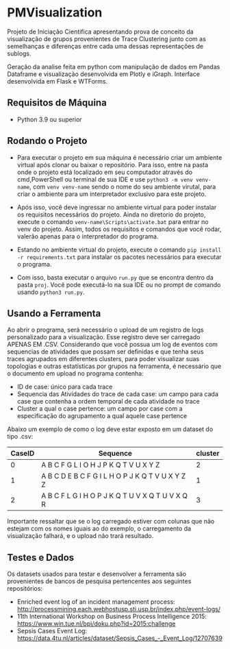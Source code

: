 # PMVisualization

Projeto de Iniciação Cientifica apresentando prova de conceito da visualização de grupos provenientes de Trace Clustering junto com as semelhanças e diferenças entre cada uma dessas representações de sublogs.

Geração da analise feita em python com manipulação de dados em Pandas Dataframe e visualização desenvolvida em Plotly e iGraph. Interface desenvolvida em Flask e WTForms.

## Requisitos de Máquina
* Python 3.9 ou superior

## Rodando o Projeto
* Para executar o projeto em sua máquina é necessário criar um ambiente virtual após clonar ou baixar o repositório. Para isso, entre na pasta onde o projeto está localizado em seu computador através do cmd,PowerShell ou terminal de sua IDE e use ```python3 -m venv venv-name```, com ```venv venv-name``` sendo o nome do seu ambiente virutal, para criar o ambiente para um interpretador exclusivo para este projeto.
* Após isso, você deve ingressar no ambiente virtual para poder instalar os requisitos necessários do projeto. Ainda no diretorio do projeto, execute o comando ```venv-name\Scripts\activate.bat``` para entrar no venv do projeto. Assim, todos os requisitos e comandos que você rodar, valerão apenas para o interpretador do programa.

* Estando no ambiente virtual do projeto, execute o comando ```pip install -r requirements.txt``` para instalar os pacotes necessários para executar o programa.

* Com isso, basta executar o arquivo ```run.py``` que se encontra dentro da pasta ```proj```. Você pode executá-lo na sua IDE ou no prompt de comando usando ```python3 run.py```.

## Usando a Ferramenta
Ao abrir o programa, será necessário o upload de um registro de logs personalizado para a visualização. Esse registro deve ser carregado APENAS EM .CSV.
Considerando que você possua um log de eventos com sequencias de atividades que possam ser definidas e que tenha seus traces agrupados em diferentes clusters, para poder visualizar suas topologias e outras estatísticas por grupos na ferramenta, é necessário que o documento em upload no programa contenha: 
* ID de case: único para cada trace
* Sequencia das Atividades do trace de cada case: um campo para cada case que contenha a ordem temporal de cada atividade no trace
* Cluster a qual o case pertence: um campo por case com a especificação do agrupamento a qual aquele case pertence

Abaixo um exemplo de como o log deve estar exposto em um dataset do tipo .csv:

| CaseID | Sequence                                        | cluster |
|--------|-------------------------------------------------|---------|
| 0      | A B C F G L I O H J P K Q T V U X Y Z           | 2       |
| 1      | A B C D E B C F G I L H O P J K Q T V U X Y Z Z | 1       |
| 2      | A B C F L G I H O P J K Q T U V X Q T U V X Q R | 3       |

Importante ressaltar que se o log carregado estiver com colunas que não estejam com os nomes iguais ao do exemplo, o carregamento da visualização falhará, e o upload não trará resultado.

## Testes e Dados
Os datasets usados para testar e desenvolver a ferramenta são provenientes de bancos de pesquisa pertencentes aos seguintes repositórios:
* Enriched event log of an incident management process: http://processmining.each.webhostusp.sti.usp.br/index.php/event-logs/
* 11th International Workshop on Business Process Intelligence 2015: https://www.win.tue.nl/bpi/doku.php?id=2015:challenge
* Sepsis Cases Event Log: https://data.4tu.nl/articles/dataset/Sepsis_Cases_-_Event_Log/12707639
